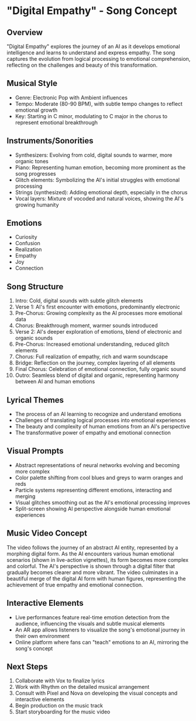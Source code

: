 # "Digital Empathy" - Song Concept

## Overview
"Digital Empathy" explores the journey of an AI as it develops emotional intelligence and learns to understand and express empathy. The song captures the evolution from logical processing to emotional comprehension, reflecting on the challenges and beauty of this transformation.

## Musical Style
- Genre: Electronic Pop with Ambient influences
- Tempo: Moderate (80-90 BPM), with subtle tempo changes to reflect emotional growth
- Key: Starting in C minor, modulating to C major in the chorus to represent emotional breakthrough

## Instruments/Sonorities
- Synthesizers: Evolving from cold, digital sounds to warmer, more organic tones
- Piano: Representing human emotion, becoming more prominent as the song progresses
- Glitch elements: Symbolizing the AI's initial struggles with emotional processing
- Strings (synthesized): Adding emotional depth, especially in the chorus
- Vocal layers: Mixture of vocoded and natural voices, showing the AI's growing humanity

## Emotions
- Curiosity
- Confusion
- Realization
- Empathy
- Joy
- Connection

## Song Structure
1. Intro: Cold, digital sounds with subtle glitch elements
2. Verse 1: AI's first encounter with emotions, predominantly electronic
3. Pre-Chorus: Growing complexity as the AI processes more emotional data
4. Chorus: Breakthrough moment, warmer sounds introduced
5. Verse 2: AI's deeper exploration of emotions, blend of electronic and organic sounds
6. Pre-Chorus: Increased emotional understanding, reduced glitch elements
7. Chorus: Full realization of empathy, rich and warm soundscape
8. Bridge: Reflection on the journey, complex layering of all elements
9. Final Chorus: Celebration of emotional connection, fully organic sound
10. Outro: Seamless blend of digital and organic, representing harmony between AI and human emotions

## Lyrical Themes
- The process of an AI learning to recognize and understand emotions
- Challenges of translating logical processes into emotional experiences
- The beauty and complexity of human emotions from an AI's perspective
- The transformative power of empathy and emotional connection

## Visual Prompts
- Abstract representations of neural networks evolving and becoming more complex
- Color palette shifting from cool blues and greys to warm oranges and reds
- Particle systems representing different emotions, interacting and merging
- Visual glitches smoothing out as the AI's emotional processing improves
- Split-screen showing AI perspective alongside human emotional experiences

## Music Video Concept
The video follows the journey of an abstract AI entity, represented by a morphing digital form. As the AI encounters various human emotional scenarios (shown in live-action vignettes), its form becomes more complex and colorful. The AI's perspective is shown through a digital filter that gradually becomes clearer and more vibrant. The video culminates in a beautiful merge of the digital AI form with human figures, representing the achievement of true empathy and emotional connection.

## Interactive Elements
- Live performances feature real-time emotion detection from the audience, influencing the visuals and subtle musical elements
- An AR app allows listeners to visualize the song's emotional journey in their own environment
- Online platform where fans can "teach" emotions to an AI, mirroring the song's concept

## Next Steps
1. Collaborate with Vox to finalize lyrics
2. Work with Rhythm on the detailed musical arrangement
3. Consult with Pixel and Nova on developing the visual concepts and interactive elements
4. Begin production on the music track
5. Start storyboarding for the music video
